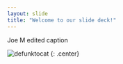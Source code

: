 ```yaml
---
layout: slide
title: "Welcome to our slide deck!"
---
```


Joe M edited caption

![defunktocat](https://octodex.github.com/images/defunktocat.png)
{: .center}
